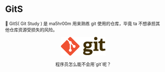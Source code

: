 # GitS

👀 GitS( Git Study ) 是 ma5hr00m 用来熟练 git 使用的仓库，毕竟 ta 不想承担其他仓库资源受损失的风险。

<div align="center">
    <img height="60px" src="./public/gits.png">
    <p>程序员怎么能不会用`git`呢？</->
</div>

